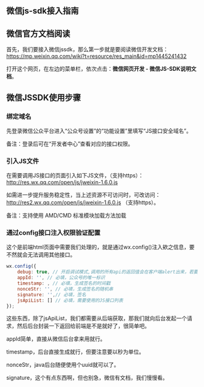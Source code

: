 ## 微信js-sdk接入指南

## 微信官方文档阅读

首先，我们要接入微信jssdk，那么第一步就是要阅读微信开发文档：https://mp.weixin.qq.com/wiki?t=resource/res_main&id=mp1445241432

打开这个网页，在左边的菜单栏，依次点击：**微信网页开发 - 微信JS-SDK说明文档**。

## 微信JSSDK使用步骤

### 绑定域名

先登录微信公众平台进入“公众号设置”的“功能设置”里填写“JS接口安全域名”。

备注：登录后可在“开发者中心”查看对应的接口权限。

### 引入JS文件

在需要调用JS接口的页面引入如下JS文件，（支持https）：http://res.wx.qq.com/open/js/jweixin-1.6.0.js

如需进一步提升服务稳定性，当上述资源不可访问时，可改访问：http://res2.wx.qq.com/open/js/jweixin-1.6.0.js （支持https）。

备注：支持使用 AMD/CMD 标准模块加载方法加载

### 通过config接口注入权限验证配置

这个是前端html页面中需要我们处理的，就是通过wx.config()注入欸之信息，要不然就会无法调用其他接口。

```javascript
wx.config({
    debug: true, // 开启调试模式,调用的所有api的返回值会在客户端alert出来，若要查看传入的参数，可以在pc端打开，参数信息会通过log打出，仅在pc端时才会打印。
    appId: '', // 必填，公众号的唯一标识
    timestamp: , // 必填，生成签名的时间戳
    nonceStr: '', // 必填，生成签名的随机串
    signature: '',// 必填，签名
    jsApiList: [] // 必填，需要使用的JS接口列表
});
```

这些东西，除了jsApiList，我们都需要从后端获取，那我们就向后台发起一个请求，然后后台封装一下返回给前端是不是就好了，很简单吧。

appId简单，直接从微信后台拿来用就行。

timestamp，后台直接生成就行，但要注意要以秒为单位。

nonceStr，java后台随便使用个uuid就可以了。

signature，这个有点东西啊，但也别急，微信有文档，我们慢慢看。